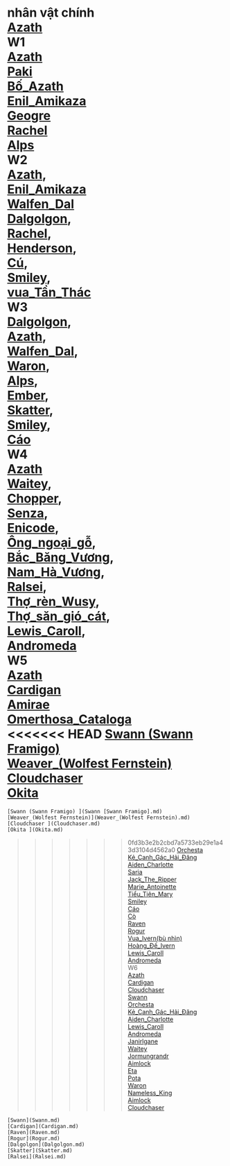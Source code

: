 nhân vật chính  
	[Azath](Azath.md)  
W1  
	[Azath](Azath.md)  
	[Paki](Paki.md)   
	[Bố_Azath](Bố_Azath.md)   
	[Enil_Amikaza](Enil_Amikaza.md)  
	[Geogre](Geogre.md)  
	[Rachel](Rachel.md)  
	[Alps](Alps.md)  
W2  
	[Azath](Azath.md),   
	[Enil_Amikaza](Enil_Amikaza.md)  
	[Walfen_Dal](Walfen_Dal.md)   
	[Dalgolgon](Dalgolgon.md),   
	[Rachel](Rachel.md),   
	[Henderson](Henderson.md),   
	[Cú](Cú.md),   
	[Smiley](Smiley.md),   
	[vua_Tần_Thác](vua_Tần_Thác.md)  
W3  
	[Dalgolgon](Dalgolgon.md),   
	[Azath](Azath.md),   
	[Walfen_Dal](Walfen_Dal.md),   
	[Waron](Waron.md),  
	[Alps](Alps.md),   
	[Ember](Ember.md),   
	[Skatter](Skatter.md),   
	[Smiley](Smiley.md),   
	[Cáo](Cáo.md)  
W4  
	[Azath](Azath.md)   
	[Waitey](Waitey.md),   
	[Chopper](Chopper.md),   
	[Senza](Senza.md),   
	[Enicode](Enicode.md),   
	[Ông_ngoại_gỗ](Ông_ngoại_gỗ.md),   
	[Bắc_Băng_Vương](Bắc_Băng_Vương.md),  
	[Nam_Hà_Vương](Nam_Hà_Vương.md),   
	[Ralsei](Ralsei.md),   
	[Thợ_rèn_Wusy](Thợ_rèn_Wusy.md),   
	[Thợ_săn_gió_cát](Thợ_săn_gió_cát.md),   
	[Lewis_Caroll](Lewis_Caroll.md),   
	[Andromeda](Andromeda.md)  
W5  
	[Azath](Azath.md)   
	[Cardigan](Cardigan.md)  
	[Amirae](Amirae.md)  
	[Omerthosa_Cataloga](Omerthosa_Cataloga.md)   
<<<<<<< HEAD
	[Swann (Swann Framigo) ](Swann.md)  
	[Weaver_(Wolfest Fernstein)](Weaver.md)  
	[Cloudchaser](Cloudchaser.md)  
	[Okita](Okita.md)  
=======
	[Swann (Swann Framigo) ](Swann [Swann Framigo].md)  
	[Weaver_(Wolfest Fernstein)](Weaver_(Wolfest Fernstein).md)  
	[Cloudchaser ](Cloudchaser.md)  
	[Okita ](Okita.md)  
>>>>>>> 0fd3b3e2b2cbd7a5733eb29e1a43d3104d4562a0
	[Orchesta](Orchesta.md)   
	[Kẻ_Canh_Gác_Hải_Đăng](Kẻ_Canh_Gác_Hải_Đăng.md)   
	[Aiden_Charlotte](Aiden_Charlotte.md)  
	[Saria](Saria.md)  
	[Jack_The_Ripper](Jack_The_Ripper.md)  
	 [Marie_Antoinette](Marie_Antoinette.md)   
	 [Tiểu_Tiên_Mary](Tiểu_Tiên_Mary.md)   
	 [Smiley](Smiley.md)   
	 [Cáo](Cáo.md)  
	 [Cò](Cò.md)   
	[Raven](Raven.md)   
	[Rogur](Rogur.md)  
	 [Vua_Ivern(bù nhìn)](Vua_Ivern.md)  
	[Hoàng_Đế_Ivern](Hoàng_Đế_Ivern.md)   
	[Lewis_Caroll](Lewis_Caroll.md)  
	[Andromeda](Andromeda.md)  
W6  
	[Azath](Azath.md)   
	[Cardigan](Cardigan.md)   
	[Cloudchaser](Cloudchaser.md)   
	[Swann](Swann.md)   
	[Orchesta](Orchesta.md)  
	[Kẻ_Canh_Gác_Hải_Đăng](Kẻ_Canh_Gác_Hải_Đăng.md)   
	[Aiden_Charlotte](Aiden_Charlotte.md)  
	[Lewis_Caroll](Lewis_Caroll.md)  
	[Andromeda](Andromeda.md)  
	[Janirlgane](Janirlgane.md)   
	[Waitey](Waitey.md)  
	[Jormungrandr](Jormungrandr.md)  
	[Aimlock](Aimlock.md)  
	[Eta](Eta.md)  
	[Pota](Pota.md)  
	[Waron](Waron.md)  
	[Nameless_King](Nameless_King.md)  
	[Aimlock](Aimlock.md)  
	[Cloudchaser](Cloudchaser.md)  

	[Swann](Swann.md)  
	[Cardigan](Cardigan.md)  
	[Raven](Raven.md)  
	[Rogur](Rogur.md)  
	[Dalgolgon](Dalgolgon.md)  
	[Skatter](Skatter.md)  
	[Ralsei](Ralsei.md)  
